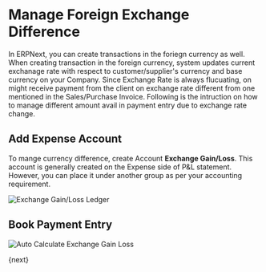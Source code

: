<!-- add-breadcrumbs -->
# Manage Foreign Exchange Difference

In ERPNext, you can create transactions in the foriegn currency as well. When creating transaction in the foreign currency, system updates current exchanage rate with respect to customer/supplier's currency and base currency on your Company. Since Exchange Rate is always flucuating, on might receive payment from the client on exchange rate different from one mentioned in the Sales/Purchase Invoice. Following is the intruction on how to manage different amount avail in payment entry due to exchange rate change.

## Add Expense Account

To mange currency difference, create Account **Exchange Gain/Loss**. This account is generally created on the Expense side of P&L statement. However, you can place it under another group as per your accounting requirement.

![Exchange Gain/Loss Ledger](/docs/v13/assets/img/articles/exchange-gain-loss-ledger.png)

## Book Payment Entry

![Auto Calculate Exchange Gain Loss](/docs/v13/assets/img/articles/exchange-gain-loss-auto-calculation.gif)

{next}
